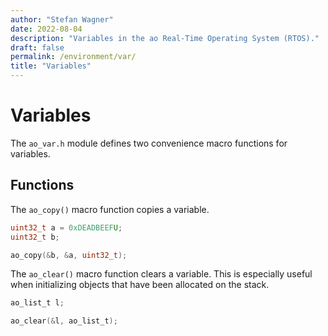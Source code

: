 ```yaml
---
author: "Stefan Wagner"
date: 2022-08-04
description: "Variables in the ao Real-Time Operating System (RTOS)."
draft: false
permalink: /environment/var/
title: "Variables"
---
```


# Variables

The `ao_var.h` module defines two convenience macro functions for variables.

## Functions

The `ao_copy()` macro function copies a variable.

```c
uint32_t a = 0xDEADBEEFU;
uint32_t b;

ao_copy(&b, &a, uint32_t);
```

The `ao_clear()` macro function clears a variable. This is especially useful when initializing objects that have been allocated on the stack.

```c
ao_list_t l;

ao_clear(&l, ao_list_t);
```
